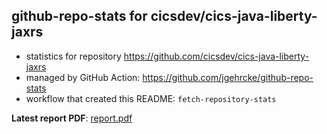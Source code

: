 ## github-repo-stats for cicsdev/cics-java-liberty-jaxrs

- statistics for repository https://github.com/cicsdev/cics-java-liberty-jaxrs
- managed by GitHub Action: https://github.com/jgehrcke/github-repo-stats
- workflow that created this README: `fetch-repository-stats`

**Latest report PDF**: [report.pdf](https://github.com/cicsdev/repo-stats/raw/github-repo-stats/cicsdev/cics-java-liberty-jaxrs/latest-report/report.pdf)

